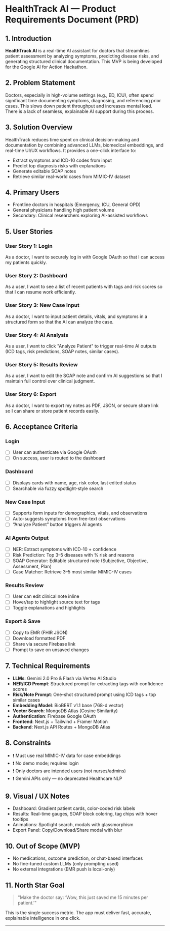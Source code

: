 
# HealthTrack AI — Product Requirements Document (PRD)

## 1. Introduction
**HealthTrack AI** is a real-time AI assistant for doctors that streamlines patient assessment by analyzing symptoms, predicting disease risks, and generating structured clinical documentation. This MVP is being developed for the Google AI for Action Hackathon.

## 2. Problem Statement
Doctors, especially in high-volume settings (e.g., ED, ICU), often spend significant time documenting symptoms, diagnosing, and referencing prior cases. This slows down patient throughput and increases mental load. There is a lack of seamless, explainable AI support during this process.

## 3. Solution Overview
HealthTrack reduces time spent on clinical decision-making and documentation by combining advanced LLMs, biomedical embeddings, and real-time UI/UX workflows. It provides a one-click interface to:
- Extract symptoms and ICD-10 codes from input
- Predict top diagnosis risks with explanations
- Generate editable SOAP notes
- Retrieve similar real-world cases from MIMIC-IV dataset

## 4. Primary Users
- Frontline doctors in hospitals (Emergency, ICU, General OPD)
- General physicians handling high patient volume
- Secondary: Clinical researchers exploring AI-assisted workflows

## 5. User Stories

### User Story 1: Login
As a doctor, I want to securely log in with Google OAuth so that I can access my patients quickly.

### User Story 2: Dashboard
As a user, I want to see a list of recent patients with tags and risk scores so that I can resume work efficiently.

### User Story 3: New Case Input
As a doctor, I want to input patient details, vitals, and symptoms in a structured form so that the AI can analyze the case.

### User Story 4: AI Analysis
As a user, I want to click "Analyze Patient" to trigger real-time AI outputs (ICD tags, risk predictions, SOAP notes, similar cases).

### User Story 5: Results Review
As a user, I want to edit the SOAP note and confirm AI suggestions so that I maintain full control over clinical judgment.

### User Story 6: Export
As a doctor, I want to export my notes as PDF, JSON, or secure share link so I can share or store patient records easily.

## 6. Acceptance Criteria

### Login
- [ ] User can authenticate via Google OAuth
- [ ] On success, user is routed to the dashboard

### Dashboard
- [ ] Displays cards with name, age, risk color, last edited status
- [ ] Searchable via fuzzy spotlight-style search

### New Case Input
- [ ] Supports form inputs for demographics, vitals, and observations
- [ ] Auto-suggests symptoms from free-text observations
- [ ] “Analyze Patient” button triggers AI agents

### AI Agents Output
- [ ] NER: Extract symptoms with ICD-10 + confidence
- [ ] Risk Prediction: Top 3–5 diseases with % risk and reasons
- [ ] SOAP Generator: Editable structured note (Subjective, Objective, Assessment, Plan)
- [ ] Case Matcher: Retrieve 3–5 most similar MIMIC-IV cases

### Results Review
- [ ] User can edit clinical note inline
- [ ] Hover/tap to highlight source text for tags
- [ ] Toggle explanations and highlights

### Export & Save
- [ ] Copy to EMR (FHIR JSON)
- [ ] Download formatted PDF
- [ ] Share via secure Firebase link
- [ ] Prompt to save on unsaved changes

## 7. Technical Requirements

- **LLMs**: Gemini 2.0 Pro & Flash via Vertex AI Studio
- **NER/ICD Prompt**: Structured prompt for extracting tags with confidence scores
- **Risk/Note Prompt**: One-shot structured prompt using ICD tags + top similar cases
- **Embedding Model**: BioBERT v1.1 base (768-d vector)
- **Vector Search**: MongoDB Atlas (Cosine Similarity)
- **Authentication**: Firebase Google OAuth
- **Frontend**: Next.js + Tailwind + Framer Motion
- **Backend**: Next.js API Routes + MongoDB Atlas

## 8. Constraints

- ❗ Must use real MIMIC-IV data for case embeddings
- ❗ No demo mode; requires login
- ❗ Only doctors are intended users (not nurses/admins)
- ❗ Gemini APIs only — no deprecated Healthcare NLP

## 9. Visual / UX Notes

- Dashboard: Gradient patient cards, color-coded risk labels
- Results: Real-time gauges, SOAP block coloring, tag chips with hover tooltips
- Animations: Spotlight search, modals with glassmorphism
- Export Panel: Copy/Download/Share modal with blur

## 10. Out of Scope (MVP)

- No medications, outcome prediction, or chat-based interfaces
- No fine-tuned custom LLMs (only prompting used)
- No external integrations (EMR push is local-only)

## 11. North Star Goal
> "Make the doctor say: ‘Wow, this just saved me 15 minutes per patient.’"

This is the single success metric. The app must deliver fast, accurate, explainable intelligence in one click.

---

